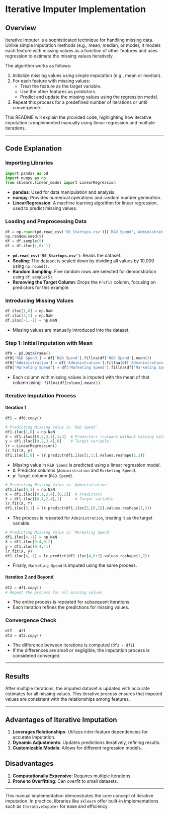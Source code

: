 # Iterative Imputer Implementation

## Overview
Iterative Imputer is a sophisticated technique for handling missing data. Unlike simple imputation methods (e.g., mean, median, or mode), it models each feature with missing values as a function of other features and uses regression to estimate the missing values iteratively.

The algorithm works as follows:
1. Initialize missing values using simple imputation (e.g., mean or median).
2. For each feature with missing values:
    - Treat the feature as the target variable.
    - Use the other features as predictors.
    - Predict and update the missing values using the regression model.
3. Repeat this process for a predefined number of iterations or until convergence.

This README will explain the provided code, highlighting how iterative imputation is implemented manually using linear regression and multiple iterations.

---

## Code Explanation

### Importing Libraries
```python
import pandas as pd
import numpy as np
from sklearn.linear_model import LinearRegression
```
- **pandas**: Used for data manipulation and analysis.
- **numpy**: Provides numerical operations and random number generation.
- **LinearRegression**: A machine learning algorithm for linear regression, used to predict missing values.

### Loading and Preprocessing Data
```python
df = np.round(pd.read_csv('50_Startups.csv')[['R&D Spend','Administration','Marketing Spend','Profit']]/10000)
np.random.seed(9)
df = df.sample(5)
df = df.iloc[:,0:-1]
```
- **`pd.read_csv('50_Startups.csv')`**: Reads the dataset.
- **Scaling**: The dataset is scaled down by dividing all values by 10,000 using `np.round()`.
- **Random Sampling**: Five random rows are selected for demonstration using `df.sample(5)`.
- **Removing the Target Column**: Drops the `Profit` column, focusing on predictors for this example.

### Introducing Missing Values
```python
df.iloc[1,0] = np.NaN
df.iloc[3,1] = np.NaN
df.iloc[-1,-1] = np.NaN
```
- Missing values are manually introduced into the dataset.

### Step 1: Initial Imputation with Mean
```python
df0 = pd.DataFrame()
df0['R&D Spend'] = df['R&D Spend'].fillna(df['R&D Spend'].mean())
df0['Administration'] = df['Administration'].fillna(df['Administration'].mean())
df0['Marketing Spend'] = df['Marketing Spend'].fillna(df['Marketing Spend'].mean())
```
- Each column with missing values is imputed with the mean of that column using `.fillna(df[column].mean())`.

### Iterative Imputation Process
#### Iteration 1
```python
df1 = df0.copy()

# Predicting Missing Value in `R&D Spend`
df1.iloc[1,0] = np.NaN
X = df1.iloc[[0,2,3,4],1:3]  # Predictors (columns without missing values)
y = df1.iloc[[0,2,3,4],0]    # Target variable
lr = LinearRegression()
lr.fit(X, y)
df1.iloc[1,0] = lr.predict(df1.iloc[1,1:].values.reshape(1,2))
```
- Missing value in `R&D Spend` is predicted using a linear regression model.
- **`X`**: Predictor columns (`Administration` and `Marketing Spend`).
- **`y`**: Target column (`R&D Spend`).

```python
# Predicting Missing Value in `Administration`
df1.iloc[3,1] = np.NaN
X = df1.iloc[[0,1,2,4],[0,2]]  # Predictors
Y = df1.iloc[[0,1,2,4],1]      # Target variable
lr.fit(X, Y)
df1.iloc[3,1] = lr.predict(df1.iloc[3,[0,2]].values.reshape(1,2))
```
- The process is repeated for `Administration`, treating it as the target variable.

```python
# Predicting Missing Value in `Marketing Spend`
df1.iloc[4,-1] = np.NaN
X = df1.iloc[0:4,0:2]
y = df1.iloc[0:4,-1]
lr.fit(X, y)
df1.iloc[4,-1] = lr.predict(df1.iloc[4,0:2].values.reshape(1,2))
```
- Finally, `Marketing Spend` is imputed using the same process.

#### Iteration 2 and Beyond
```python
df2 = df1.copy()
# Repeat the process for all missing values
```
- The entire process is repeated for subsequent iterations.
- Each iteration refines the predictions for missing values.

### Convergence Check
```python
df2 - df1
df3 = df2.copy()
```
- The difference between iterations is computed (`df2 - df1`).
- If the differences are small or negligible, the imputation process is considered converged.

---

## Results
After multiple iterations, the imputed dataset is updated with accurate estimates for all missing values. This iterative process ensures that imputed values are consistent with the relationships among features.

---

## Advantages of Iterative Imputation
1. **Leverages Relationships**: Utilizes inter-feature dependencies for accurate imputation.
2. **Dynamic Adjustments**: Updates predictions iteratively, refining results.
3. **Customizable Models**: Allows for different regression models.

## Disadvantages
1. **Computationally Expensive**: Requires multiple iterations.
2. **Prone to Overfitting**: Can overfit to small datasets.

---

This manual implementation demonstrates the core concept of iterative imputation. In practice, libraries like `sklearn` offer built-in implementations such as `IterativeImputer` for ease and efficiency.
